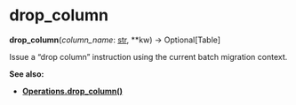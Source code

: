 # drop_column

**drop_column**(*column_name*:  [str], **kw) → Optional\[Table\]

[str]: https://docs.python.org/3/library/stdtypes.html#str
[Operations.drop_column()]: ../zh/06_01_13_drop_column.md

Issue a “drop column” instruction using the current batch migration context.

**See also:**

* **[Operations.drop_column()]**

